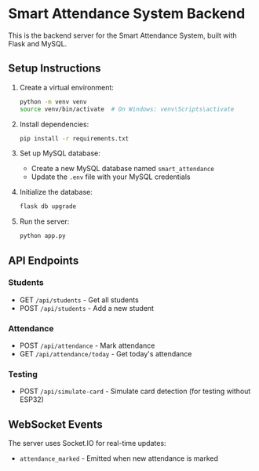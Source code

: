 # Smart Attendance System Backend

This is the backend server for the Smart Attendance System, built with Flask and MySQL.

## Setup Instructions

1. Create a virtual environment:
   ```bash
   python -m venv venv
   source venv/bin/activate  # On Windows: venv\Scripts\activate
   ```

2. Install dependencies:
   ```bash
   pip install -r requirements.txt
   ```

3. Set up MySQL database:
   - Create a new MySQL database named `smart_attendance`
   - Update the `.env` file with your MySQL credentials

4. Initialize the database:
   ```bash
   flask db upgrade
   ```

5. Run the server:
   ```bash
   python app.py
   ```

## API Endpoints

### Students
- GET `/api/students` - Get all students
- POST `/api/students` - Add a new student

### Attendance
- POST `/api/attendance` - Mark attendance
- GET `/api/attendance/today` - Get today's attendance

### Testing
- POST `/api/simulate-card` - Simulate card detection (for testing without ESP32)

## WebSocket Events

The server uses Socket.IO for real-time updates:
- `attendance_marked` - Emitted when new attendance is marked
